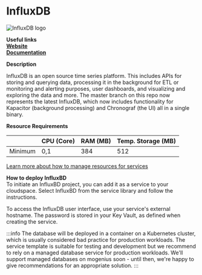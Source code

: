 ﻿# InfluxDB

![InfluxDB logo](https://api.mogenius.com/file/id/59c11ad7-e40b-4608-a1b9-1d3b7e8e7759)

**Useful links**  
**[Website](https://www.influxdata.com/products/influxdb-overview/)**  
**[Documentation](https://docs.influxdata.com/influxdb/v2.2/)**  

**Description**

InfluxDB is an open source time series platform. This includes APIs for storing and querying data, processing it in the background for ETL or monitoring and alerting purposes, user dashboards, and visualizing and exploring the data and more. The master branch on this repo now represents the latest InfluxDB, which now includes functionality for Kapacitor (background processing) and Chronograf (the UI) all in a single binary.

**Resource Requirements**

||CPU (Core)|RAM (MB)  |Temp. Storage (MB)|
|--|--|--|--|
| Minimum | 0,1 |384| 512

[Learn more about how to manage resources for services](./../../development/resources.md)

**How to deploy InfluxBD**  
To initiate an InfluxBD project, you can add it as a service to your cloudspace. Select InfluxBD from the service library and follow the instructions.  

To access the InfluxDB user interface, use your service's external hostname. 
The password is stored in your Key Vault, as defined when creating the service.

:::info
The database will be deployed in a container on a Kubernetes cluster, which is usually considered bad practice for production workloads. The service template is suitable for testing and development but we recommend to rely on a managed database service for production workloads. We'll support managed databases on mogenius soon - until then, we're happy to give recommendations for an appropriate solution.
:::